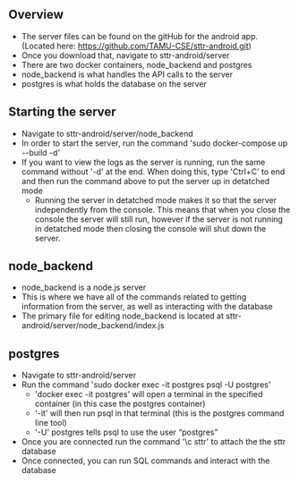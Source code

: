 ## Overview
* The server files can be found on the gitHub for the android app. (Located here: https://github.com/TAMU-CSE/sttr-android.git)
* Once you download that, navigate to sttr-android/server
* There are two docker containers, node_backend and postgres
* node_backend is what handles the API calls to the server
* postgres is what holds the database on the server

## Starting the server
* Navigate to sttr-android/server/node_backend
* In order to start the server, run the command 'sudo docker-compose up --build -d'
* If you want to view the logs as the server is running, run the same command without '-d' at the end. When doing this, type 'Ctrl+C' to end and then run the command above to put the server up in detatched mode
  * Running the server in detatched mode makes it so that the server independently from the console. This means that when you close the console the server will still run, however if the server is not running in detatched mode then closing the console will shut down the server.

## node_backend
* node_backend is a node.js server
* This is where we have all of the commands related to getting information from the server, as well as interacting with the database
* The primary file for editing node_backend is located at sttr-android/server/node_backend/index.js

## postgres
* Navigate to sttr-android/server
* Run the command 'sudo docker exec -it postgres psql -U postgres'
  * 'docker exec -it postgres' will open a terminal in the specified container (in this case the postgres container)
  * '-it' will then run psql in that terminal (this is the postgres command line tool)
  * '-U' postgres tells psql to use the user “postgres”
* Once you are connected run the command '\c sttr' to attach the the sttr database
* Once connected, you can run SQL commands and interact with the database
